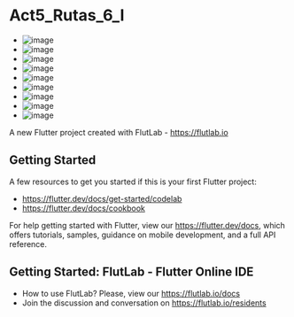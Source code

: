 # Act5_Rutas_6_I
- ![image](https://github.com/user-attachments/assets/295cf585-8e39-46e5-a8c7-74704251e341)
- ![image](https://github.com/user-attachments/assets/830ea898-1db0-47ac-998c-515f48a0df4e)
- ![image](https://github.com/user-attachments/assets/a3089281-be45-4c15-90a7-03adc4b6c22c)
- ![image](https://github.com/user-attachments/assets/08358ff0-d599-46d3-b69b-cdff589da49b)
- ![image](https://github.com/user-attachments/assets/44be91c5-8ed8-40fb-9ee7-4f21414ddf9a)
- ![image](https://github.com/user-attachments/assets/66330d25-69f1-499c-946c-995b0de984fb)
- ![image](https://github.com/user-attachments/assets/e861cdf3-176f-494c-9259-af9ba3b083c3)
- ![image](https://github.com/user-attachments/assets/3bf3719a-610b-4e21-868e-90bf483a02e3)
- ![image](https://github.com/user-attachments/assets/606290c7-cd10-4351-a6da-a3b78b9d3925)









A new Flutter project created with FlutLab - https://flutlab.io

## Getting Started

A few resources to get you started if this is your first Flutter project:

- https://flutter.dev/docs/get-started/codelab
- https://flutter.dev/docs/cookbook

For help getting started with Flutter, view our
https://flutter.dev/docs, which offers tutorials,
samples, guidance on mobile development, and a full API reference.

## Getting Started: FlutLab - Flutter Online IDE

- How to use FlutLab? Please, view our https://flutlab.io/docs
- Join the discussion and conversation on https://flutlab.io/residents
